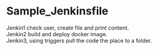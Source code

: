 # Sample_Jenkinsfile
Jenkin1 check user, create file and print content.  
Jenkin2 build and deploy docker image.  
Jenkin3, using triggers pull the code the place to a folder. 

